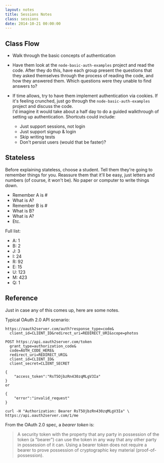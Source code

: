 ```yaml
---
layout: notes
title: Sessions Notes
class: sessions
date: 2014-10-21 00:00:00
---
```


## Class Flow

- Walk through the basic concepts of authentication
- Have them look at the `node-basic-auth-examples` project and read the code.
  After they do this, have each group present the questions that they asked
  themselves through the process of reading the code, and how they answered
  them. Which questions were they unable to find answers to?
- If time allows, try to have them implement authentication via cookies. If
  it's feeling crunched, just go through the `node-basic-auth-examples` project
  and discuss the code.  
  I'd imagine it would take about a half day to do a guided walkthrough of
  setting up authentication. Shortcuts could include:

  * Just support sessions, not login
  * Just support signup & login
  * Skip writing tests
  * Don't persist users (would that be faster)?


## Stateless

Before explaining stateless, choose a student. Tell them they're going to
remember things for you. Reassure them that it'll be easy, just letters and
numbers (of course, it won't be). No paper or computer to write things down.

 - Remember A is #
 - What is A?
 - Remember B is #
 - What is B?
 - What is A?
 - Etc.

Full list:

 - A: 1
 - B: 2
 - J: 3
 - I: 24
 - R: 92
 - E: 15
 - U: 123
 - M: 423
 - Q: 1


## Reference

Just in case any of this comes up, here are some notes.

Typical OAuth 2.0 API scenario:

    https://oauth2server.com/auth?response_type=code&
      client_id=CLIENT_ID&redirect_uri=REDIRECT_URI&scope=photos

    POST https://api.oauth2server.com/token
      grant_type=authorization_code&
      code=AUTH_CODE_HERE&
      redirect_uri=REDIRECT_URI&
      client_id=CLIENT_ID&
      client_secret=CLIENT_SECRET

    {
        "access_token":"RsT5OjbzRn430zqMLgV3Ia"
    }
    or

    {
        "error":"invalid_request"
    }

    curl -H "Authorization: Bearer RsT5OjbzRn430zqMLgV3Ia" \
    https://api.oauth2server.com/1/me

From the OAuth 2.0 spec, a _bearer token_ is:

> A security token with the property that any party in possession of
> the token (a "bearer") can use the token in any way that any other
> party in possession of it can.  Using a bearer token does not
> require a bearer to prove possession of cryptographic key material
> (proof-of-possession).
